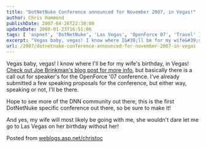 ```yaml
---
title: "DotNetNuke Conference announced for November 2007, in Vegas!"
author: Chris Hammond
publishDate: 2007-04-26T22:38:00
updateDate: 2008-01-23T16:51:06
tags: [ 'aspnet', 'DotNetNuke', 'Las Vegas', 'OpenForce 07', 'Travel' ]
excerpt: "Vegas baby, vegas! I know where I&#39;ll be for my wife&#39;s birthday, in Vegas! Check out Joe Brinkman&#39;s blog post for more info, but basically there is a call out for speaker&#39;s for the OpenForce &#39;07 conference. I&#39;ve already submitted a few speaking proposals for the conference, but either way, speaking or not, I&#39;ll be there. Hope to see more of the DNN community out there, this is the first DotNetNuke specific conference out there, so be sure to make it!And yes, my wife will most likely be going with me, she wouldn&#39;t dare let me go to Las Vegas on her birthday without her! Posted from..."
url: /2007/dotnetnuke-conference-announced-for-november-2007-in-vegas  # Use the generated URL with year
---
```

<p>Vegas baby, vegas! I know where I&#39;ll be for my wife&#39;s birthday, in Vegas! <a href="https://www.dotnetnuke.com/Community/Blogs/tabid/825/EntryID/1412/Default.aspx">Check out Joe Brinkman&#39;s blog post for more info</a>, but basically there is a call out for speaker&#39;s for the OpenForce &#39;07 conference. I&#39;ve already submitted a few speaking proposals for the conference, but either way, speaking or not, I&#39;ll be there. </p><p>Hope to see more of the DNN community out there, this is the first DotNetNuke specific conference out there, so be sure to make it!</p><p>And yes, my wife will most likely be going with me, she wouldn&#39;t dare let me go to Las Vegas on her birthday without her!</p> Posted from <A href="https://weblogs.asp.net/christoc/">weblogs.asp.net/christoc</a>
